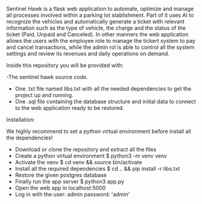 Sentinel Hawk is a flask web application to automate, optimize and manage all processes involved within a parking lot stablishment.
Part of it uses AI to recognize the vehicles and automatically generate a ticket with relevant information such as the type of vehicle, the charge and the status of the ticket
(Paid, Unpaid and Canceled). In other manners the web application allows the users with the employee role to manage the tickert system to pay and cancel transactions, 
while the admin rol is able to control all the system settings and review its revenues and daily operations on demand.

Inside this repository you will be provided with:

-The sentinel hawk source code.
- One .txt file named libs.txt with all the needed dependencies to get the project up and running.
- One .sql file containing the database structure and initial data to connect to the web application ready to be restored.

Installation:

  We highly recommend to set a python virtual environment before install all the dependencies!

  - Download or clone the repository and extract all the files
  - Create a python virtual environment $ python3 -m venv venv
  - Activate the venv $ cd venv && source bin/activate
  - Install all the required dependencies $ cd .. && pip install -r libs.txt
  - Restore the given postgres database
  - Finally run the app server $ python3 app.py
  - Open the web app in localhost:5000
  - Log in with the user: admin password: 'admin'
